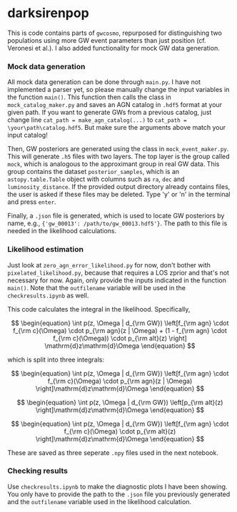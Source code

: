 # darksirenpop
This is code contains parts of `gwcosmo`, repurposed for distinguishing two populations using more GW event parameters than just position (cf. Veronesi et al.). 
I also added functionality for mock GW data generation.


### Mock data generation
All mock data generation can be done through `main.py`. I have not implemented a parser yet, so please manually change the input variables
in the function `main()`. This function then calls the class in `mock_catalog_maker.py` and saves an AGN catalog in `.hdf5` format at your given path.
If you want to generate GWs from a previous catalog, just change line `cat_path = make_agn_catalog(...)` to `cat_path = \your\path\catalog.hdf5`.
But make sure the arguments above match your input catalog!

Then, GW posteriors are generated using the class in `mock_event_maker.py`. This will generate `.h5` files with two layers. 
The top layer is the group called `mock`, which is analogous to the approximant group in real GW data.
This group contains the dataset `posterior_samples`, which is an `astopy.table.Table` object with columns such as `ra`, `dec` and `luminosity_distance`.
If the provided output directory already contains files, the user is asked
if these files may be deleted. Type 'y' or 'n' in the terminal and press `enter`.

Finally, a `.json` file is generated, which is used to locate GW posteriors by name, e.g., `{'gw_00013': /path/to/gw_00013.hdf5'}`. The path to this
file is needed in the likelihood calculations.


### Likelihood estimation
Just look at `zero_agn_error_likelihood.py` for now, don't bother with `pixelated_likelihood.py`, because that requires a LOS zprior and that's
not necessary for now. Again, only provide the inputs indicated in the function `main()`. Note that the `outfilename` variable will be used in
the `checkresults.ipynb` as well.

This code calculates the integral in the likelihood. Specifically,

$$
\begin{equation}
\int p(z, \Omega | d_{\rm GW}) \left[f_{\rm agn} \cdot f_{\rm c}(\Omega) \cdot p_{\rm agn}(z | \Omega) + (1 - f_{\rm agn} \cdot f_{\rm c}(\Omega)) \cdot p_{\rm alt}(z) \right] \mathrm{d}z\mathrm{d}\Omega
\end{equation}
$$

which is split into three integrals:

$$
\begin{equation}
\int p(z, \Omega | d_{\rm GW}) \left[f_{\rm agn} \cdot f_{\rm c}(\Omega) \cdot p_{\rm agn}(z | \Omega) \right]\mathrm{d}z\mathrm{d}\Omega
\end{equation}
$$

$$
\begin{equation}
\int p(z, \Omega | d_{\rm GW}) \left[p_{\rm alt}(z) \right]\mathrm{d}z\mathrm{d}\Omega
\end{equation}
$$

$$
\begin{equation}
\int p(z, \Omega | d_{\rm GW}) \left[f_{\rm agn} \cdot f_{\rm c}(\Omega) \cdot p_{\rm alt}(z) \right]\mathrm{d}z\mathrm{d}\Omega
\end{equation}
$$

These are saved as three seperate `.npy` files used in the next notebook.

### Checking results
Use `checkresults.ipynb` to make the diagnostic plots I have been showing. You only have to provide the path to the `.json` file you previously
generated and the `outfilename` variable used in the likelihood calculation.


<!-- ### Making AGN catalog
Run `mock_catalog_maker.py`. Does not work yet in the command line.
Automatically saves the catalog as `.hdf5` in `./output/catalogs/`.

Also makes a normalization map for the LOS zprior and stores it as
`.fits` in `./output/maps/`.

### Making Line-of-sight redshift prior
Run `compute_zprior.py` from the command line.

For example,

`python3 compute_zprior.py --zmax 3 --zdraw 2 --zmin 1e-10 --nside 32 --catalog_name MOCK --catalog_path '/net/vdesk/data2/pouw/MRP/mockdata_analysis/darksirenpop/output/catalogs/mockcat_NAGN_100000_ZMAX_3_SIGMA_0.01_incomplete.hdf5' --maps_path '/net/vdesk/data2/pouw/MRP/mockdata_analysis/darksirenpop/output/maps/mocknorm_NAGN_100000_ZMAX_3_SIGMA_0.01_incomplete.fits' --min_gals_for_threshold 1 --num_threads 6` -->

<!-- python3 compute_zprior.py --zmax 3 --nside 32 --catalog_name MOCK --catalog_path '/net/vdesk/data2/pouw/MRP/mockdata_analysis/darksirenpop/output/catalogs/mockcat_NAGN_100000_ZMAX_3_SIGMA_0.01_incomplete_v22.hdf5' --maps_path '/net/vdesk/data2/pouw/MRP/mockdata_analysis/darksirenpop/output/maps/mocknorm_NAGN_100000_ZMAX_3_SIGMA_0.01_incomplete_v22.fits' --min_gals_for_threshold 1 --num_threads 6 --zdraw 2 --zmin 1e-10 --sigma 0.01 -->

<!-- ### Generating mock GW data
Run `main.py`. This will generate `.h5` files with two layers. 
The top layer is the group called `mock`, which is analogous to the approximant group in real GW data.
This group contains the dataset `posterior_samples`, which is an `astopy.table.Table` object with columns such as `ra`, `dec` and `luminosity_distance`. -->

<!-- ### Calculating skymaps
The confidence sky areas are needed as well as the pixelated sky probabilities. This is easiest by making mock skymaps using
`ligo-skymap-from-samples` from `ligo.skymap`. I made a wrapper for this function called `make_skymaps.sh`. This allows automatic generations
of skymaps from all posterior sample files in a directory.

Arguments:
`--indir`
`--outdir`
`--jobs`
`--skip`

For example,

`bash make_skymaps.sh --indir /your/path/output/h5dir --outdir /your/path/output/fitsdir --jobs 4`

With 1000 samples and 6 jobs, I get 5s/map.
Doing 50000 samples and 6 jobs, 20-25 s/map.
bash make_skymaps.sh --indir /net/vdesk/data2/pouw/MRP/mockdata_analysis/darksirenpop/output/mock_posterior_samples --outdir /net/vdesk/data2/pouw/MRP/mockdata_analysis/darksirenpop/output/mock_skymaps --jobs 6 --skip 4700 -->
